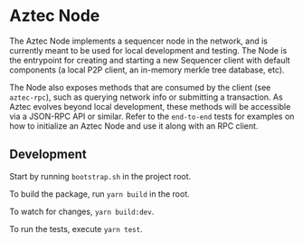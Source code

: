 # Aztec Node

The Aztec Node implements a sequencer node in the network, and is currently meant to be used for local development and testing. The Node is the entrypoint for creating and starting a new Sequencer client with default components (a local P2P client, an in-memory merkle tree database, etc). 

The Node also exposes methods that are consumed by the client (see `aztec-rpc`), such as querying network info or submitting a transaction. As Aztec evolves beyond local development, these methods will be accessible via a JSON-RPC API or similar. Refer to the `end-to-end` tests for examples on how to initialize an Aztec Node and use it along with an RPC client.

## Development

Start by running `bootstrap.sh` in the project root.

To build the package, run `yarn build` in the root.

To watch for changes, `yarn build:dev`.

To run the tests, execute `yarn test`.